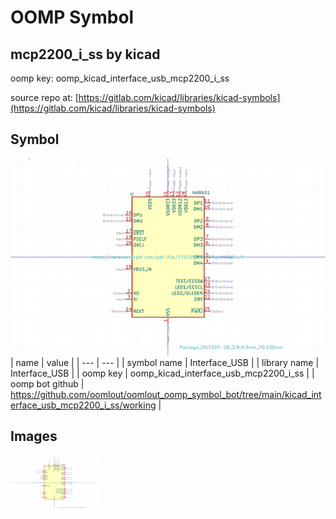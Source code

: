 # OOMP Symbol  
## mcp2200_i_ss  by kicad  
  
oomp key: oomp_kicad_interface_usb_mcp2200_i_ss  
  
source repo at: [https://gitlab.com/kicad/libraries/kicad-symbols](https://gitlab.com/kicad/libraries/kicad-symbols)  
## Symbol  
  
[![working.png](working_600.png)](working.png)  
| name | value | 
| --- | --- | 
| symbol name | Interface_USB | 
| library name | Interface_USB | 
| oomp key | oomp_kicad_interface_usb_mcp2200_i_ss | 
| oomp bot github | https://github.com/oomlout/oomlout_oomp_symbol_bot/tree/main/kicad_interface_usb_mcp2200_i_ss/working | 
## Images  
  
[![working.png](working_140.png)](working.png)  
